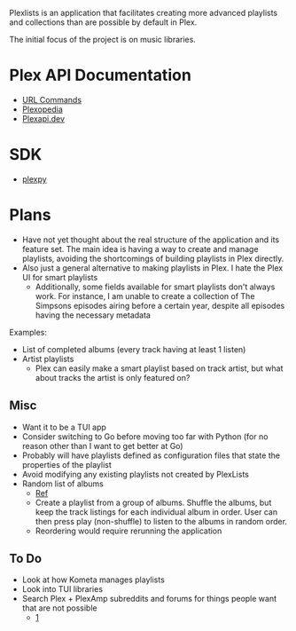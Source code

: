Plexlists is an application that facilitates creating more advanced playlists and collections than are possible by default in Plex.

The initial focus of the project is on music libraries.

# Plex API Documentation
- [URL Commands](https://support.plex.tv/articles/201638786-plex-media-server-url-commands/)
- [Plexopedia](https://www.plexopedia.com/plex-media-server/api/)
- [Plexapi.dev](https://plexapi.dev/Intro)

# SDK
- [plexpy](https://github.com/LukeHagar/plexpy)


# Plans
- Have not yet thought about the real structure of the application and its feature set. The main idea is having a way to create and manage playlists, avoiding the shortcomings of building playlists in Plex directly. 
- Also just a general alternative to making playlists in Plex. I hate the Plex UI for smart playlists
  - Additionally, some fields available for smart playlists don't always work. For instance, I am unable to create a collection of The Simpsons episodes airing before a certain year, despite all episodes having the necessary metadata

Examples:
- List of completed albums (every track having at least 1 listen)
- Artist playlists
  - Plex can easily make a smart playlist based on track artist, but what about tracks the artist is only featured on?


## Misc
- Want it to be a TUI app
- Consider switching to Go before moving too far with Python (for no reason other than I want to get better at Go)
- Probably will have playlists defined as configuration files that state the properties of the playlist
- Avoid modifying any existing playlists not created by PlexLists
- Random list of albums
  - [Ref](https://old.reddit.com/r/plexamp/comments/1hwode7/album_plays_filter_behaviour/m63ba9t/)
  - Create a playlist from a group of albums. Shuffle the albums, but keep the track listings for each individual album in order. User can then press play (non-shuffle) to listen to the albums in random order.
  - Reordering would require rerunning the application

## To Do
- Look at how Kometa manages playlists
- Look into TUI libraries
- Search Plex + PlexAmp subreddits and forums for things people want that are not possible
  - [1](https://old.reddit.com/r/plexamp/comments/1hwode7/album_plays_filter_behaviour/)

